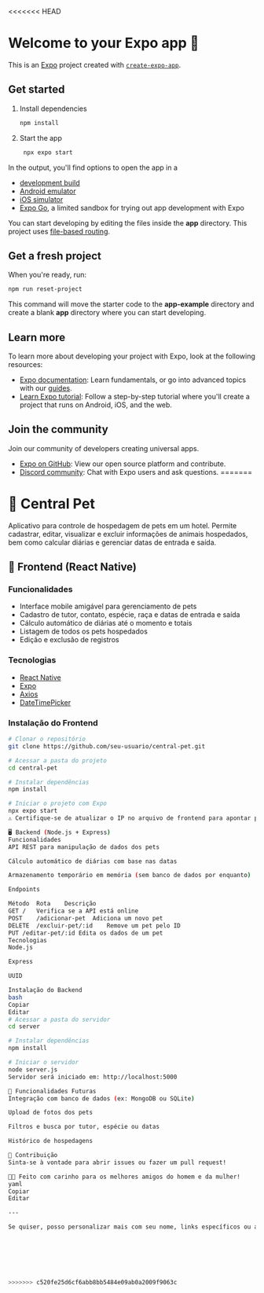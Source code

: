 <<<<<<< HEAD
# Welcome to your Expo app 👋

This is an [Expo](https://expo.dev) project created with [`create-expo-app`](https://www.npmjs.com/package/create-expo-app).

## Get started

1. Install dependencies

   ```bash
   npm install
   ```

2. Start the app

   ```bash
    npx expo start
   ```

In the output, you'll find options to open the app in a

- [development build](https://docs.expo.dev/develop/development-builds/introduction/)
- [Android emulator](https://docs.expo.dev/workflow/android-studio-emulator/)
- [iOS simulator](https://docs.expo.dev/workflow/ios-simulator/)
- [Expo Go](https://expo.dev/go), a limited sandbox for trying out app development with Expo

You can start developing by editing the files inside the **app** directory. This project uses [file-based routing](https://docs.expo.dev/router/introduction).

## Get a fresh project

When you're ready, run:

```bash
npm run reset-project
```

This command will move the starter code to the **app-example** directory and create a blank **app** directory where you can start developing.

## Learn more

To learn more about developing your project with Expo, look at the following resources:

- [Expo documentation](https://docs.expo.dev/): Learn fundamentals, or go into advanced topics with our [guides](https://docs.expo.dev/guides).
- [Learn Expo tutorial](https://docs.expo.dev/tutorial/introduction/): Follow a step-by-step tutorial where you'll create a project that runs on Android, iOS, and the web.

## Join the community

Join our community of developers creating universal apps.

- [Expo on GitHub](https://github.com/expo/expo): View our open source platform and contribute.
- [Discord community](https://chat.expo.dev): Chat with Expo users and ask questions.
=======
# 🐾 Central Pet

Aplicativo para controle de hospedagem de pets em um hotel. Permite cadastrar, editar, visualizar e excluir informações de animais hospedados, bem como calcular diárias e gerenciar datas de entrada e saída.

## 📱 Frontend (React Native)

### Funcionalidades
- Interface mobile amigável para gerenciamento de pets
- Cadastro de tutor, contato, espécie, raça e datas de entrada e saída
- Cálculo automático de diárias até o momento e totais
- Listagem de todos os pets hospedados
- Edição e exclusão de registros

### Tecnologias
- [React Native](https://reactnative.dev/)
- [Expo](https://expo.dev/)
- [Axios](https://axios-http.com/)
- [DateTimePicker](https://github.com/react-native-datetimepicker/datetimepicker)

### Instalação do Frontend

```bash
# Clonar o repositório
git clone https://github.com/seu-usuario/central-pet.git

# Acessar a pasta do projeto
cd central-pet

# Instalar dependências
npm install

# Iniciar o projeto com Expo
npx expo start
⚠️ Certifique-se de atualizar o IP no arquivo de frontend para apontar para o servidor backend da sua máquina.

🖥️ Backend (Node.js + Express)
Funcionalidades
API REST para manipulação de dados dos pets

Cálculo automático de diárias com base nas datas

Armazenamento temporário em memória (sem banco de dados por enquanto)

Endpoints

Método	Rota	Descrição
GET	/	Verifica se a API está online
POST	/adicionar-pet	Adiciona um novo pet
DELETE	/excluir-pet/:id	Remove um pet pelo ID
PUT	/editar-pet/:id	Edita os dados de um pet
Tecnologias
Node.js

Express

UUID

Instalação do Backend
bash
Copiar
Editar
# Acessar a pasta do servidor
cd server

# Instalar dependências
npm install

# Iniciar o servidor
node server.js
Servidor será iniciado em: http://localhost:5000

🚀 Funcionalidades Futuras
Integração com banco de dados (ex: MongoDB ou SQLite)

Upload de fotos dos pets

Filtros e busca por tutor, espécie ou datas

Histórico de hospedagens

🤝 Contribuição
Sinta-se à vontade para abrir issues ou fazer um pull request!

🐶🐱 Feito com carinho para os melhores amigos do homem e da mulher!
yaml
Copiar
Editar

---

Se quiser, posso personalizar mais com seu nome, links específicos ou adicionar instruções de build para Android/iOS. É só avisar!







>>>>>>> c520fe25d6cf6abb8bb5484e09ab0a2009f9063c
